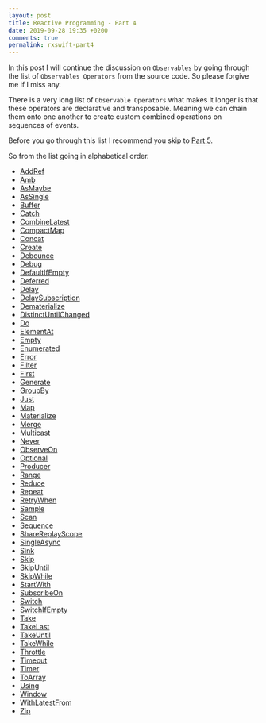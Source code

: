 ```yaml
---
layout: post
title: Reactive Programming - Part 4
date: 2019-09-28 19:35 +0200
comments: true
permalink: rxswift-part4
---
```


In this post I will continue the discussion on `Observables` by going through the list of `Observables Operators` from the source code. So please forgive me if I miss any.

There is a very long list of `Observable Operators` what makes it longer is that these operators are declarative and transposable. Meaning we can chain them onto one another to create custom combined operations on sequences of events.

Before you go through this list I recommend you skip to [Part 5](/rxswift-part5).

So from the list going in alphabetical order.

* [AddRef]()
* [Amb]()
* [AsMaybe]()
* [AsSingle]()
* [Buffer]()
* [Catch]()
* [CombineLatest]()
* [CompactMap]()
* [Concat]()
* [Create]()
* [Debounce]()
* [Debug]()
* [DefaultIfEmpty]()
* [Deferred]()
* [Delay]()
* [DelaySubscription]()
* [Dematerialize]()
* [DistinctUntilChanged]()
* [Do]()
* [ElementAt]()
* [Empty]()
* [Enumerated]()
* [Error]()
* [Filter]()
* [First]()
* [Generate]()
* [GroupBy]()
* [Just]()
* [Map]()
* [Materialize]()
* [Merge]()
* [Multicast]()
* [Never]()
* [ObserveOn]()
* [Optional]()
* [Producer]()
* [Range]()
* [Reduce]()
* [Repeat]()
* [RetryWhen]()
* [Sample]()
* [Scan]()
* [Sequence]()
* [ShareReplayScope]()
* [SingleAsync]()
* [Sink]()
* [Skip]()
* [SkipUntil]()
* [SkipWhile]()
* [StartWith]()
* [SubscribeOn]()
* [Switch]()
* [SwitchIfEmpty]()
* [Take]()
* [TakeLast]()
* [TakeUntil]()
* [TakeWhile]()
* [Throttle]()
* [Timeout]()
* [Timer]()
* [ToArray]()
* [Using]()
* [Window]()
* [WithLatestFrom]()
* [Zip]()